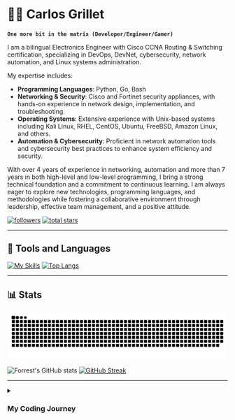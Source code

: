 # 🐱‍👤 Carlos Grillet

**`One more bit in the matrix (Developer/Engineer/Gamer)`**

I am a bilingual Electronics Engineer with Cisco CCNA Routing & Switching certification, specializing in DevOps, DevNet, cybersecurity, network automation, and Linux systems administration. 

My expertise includes:
- **Programming Languages**: Python, Go, Bash
- **Networking & Security**: Cisco and Fortinet security appliances, with hands-on experience in network design, implementation, and troubleshooting.
- **Operating Systems**: Extensive experience with Unix-based systems including Kali Linux, RHEL, CentOS, Ubuntu, FreeBSD, Amazon Linux, and others.
- **Automation & Cybersecurity**: Proficient in network automation tools and cybersecurity best practices to enhance system efficiency and security.

With over 4 years of experience in networking, automation and more than 7 years in both high-level and low-level programming, I bring a strong technical foundation and a commitment to continuous learning. I am always eager to explore new technologies, programming languages, and methodologies while fostering a collaborative environment through leadership, effective team management, and a positive attitude.

   <p align="left"> 
      <a href="https://github.com/carlosgrillet?tab=followers">
         <img alt="followers" title="Follow me on Github" src="https://custom-icon-badges.demolab.com/github/followers/carlosgrillet?color=236ad3&labelColor=1155ba&style=for-the-badge&logo=person-add&label=Follow&logoColor=white"/></a>
      <a href="https://github.com/carlosgrillet?tab=repositories&sort=stargazers">
         <img alt="total stars" title="Total stars on GitHub" src="https://custom-icon-badges.demolab.com/github/stars/carlosgrillet?color=55960c&style=for-the-badge&labelColor=488207&logo=star"/></a>
   </p>

---

## 🧰 Tools and Languages 

[![My Skills](https://skillicons.dev/icons?i=python,go,bash,md,cmake,regex,git,github,gitlab,nginx,docker,kubernetes,jenkins,githubactions,kafka,ansible,terraform,aws,linux,redhat,neovim,postman,stackoverflow,ai&perline=8)](https://skillicons.dev) [![Top Langs](https://github-readme-stats.vercel.app/api/top-langs/?username=carlosgrillet&layout=compact&theme=github_dark&hide_border=true)](https://github.com/anuraghazra/github-readme-stats)

---

## 📊 Stats

![Snake ](https://github.com/Platane/snk/blob/output/github-contribution-grid-snake-dark.svg)

![Forrest's GitHub stats](https://github-readme-stats.vercel.app/api?username=carlosgrillet&show_icons=true&theme=github_dark&hide_border=true) [![GitHub Streak](https://streak-stats.demolab.com?user=carlosgrillet&theme=github-dark-blue&hide_border=true&border_radius=15.1&mode=weekly)](https://git.io/streak-stats)

---

<details>
 <summary><h3> My Coding Journey</h3></summary>
   
   I began my coding journey at the age of 14. It all started when I noticed that the Windows XP calculator application looked a bit outdated to me. This prompted me to search online for "how to create a calculator in Windows." My search led me to a YouTube video titled "How to Develop a Calculator in Java" using NetBeans 5. After a few days, I completed my own calculator and absolutely loved it. At the time, I didn’t fully understand what I was doing while writing the code, so I decided to teach myself Java.
   
   Once I had learned Java, I developed basic applications, such as scripts to move files from one folder to another. As time passed, I heard about Python, which caught my attention. After watching a four-hour YouTube tutorial titled "Learn Python in 4 Hours," I gained enough knowledge to write basic scripts. That’s when I truly began to immerse myself in coding.
   
   At that point, I was pursuing my degree in Electronics Engineering, where I learned programming languages like C, Visual Basic, and C#. After graduating, I dedicated my time to exploring new languages and technologies, such as Rust, JavaScript, and networking—my current area of focus. Today, I work as a networking engineer specializing in automation and cybersecurity.
 
